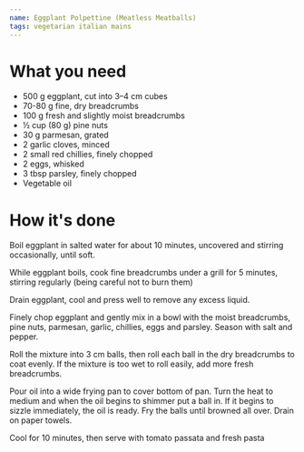 ```yaml
---
name: Eggplant Polpettine (Meatless Meatballs)
tags: vegetarian italian mains
---
```


# What you need
* 500 g eggplant, cut into 3–4 cm cubes
* 70-80 g fine, dry breadcrumbs
* 100 g fresh and slightly moist breadcrumbs
* ½ cup (80 g) pine nuts
* 30 g parmesan, grated
* 2 garlic cloves, minced
* 2 small red chillies, finely chopped
* 2 eggs, whisked
* 3 tbsp parsley, finely chopped
* Vegetable oil

# How it's done

Boil eggplant in salted water for about 10 minutes, uncovered and stirring occasionally, until soft.

While eggplant boils, cook fine breadcrumbs under a grill for 5 minutes, stirring regularly (being careful not to burn them)

Drain eggplant, cool and press well to remove any excess liquid.

Finely chop eggplant and gently mix in a bowl with the moist breadcrumbs, pine nuts, parmesan, garlic, chillies, eggs and parsley. Season with salt and pepper.

Roll the mixture into 3 cm balls, then roll each ball in the dry breadcrumbs to coat evenly. If the mixture is too wet to roll easily, add more fresh breadcrumbs.

Pour oil into a wide frying pan to cover bottom of pan. Turn the heat to medium and when the oil begins to shimmer put a ball in. If it begins to sizzle immediately, the oil is ready. Fry the balls until browned all over. Drain on paper towels.

Cool for 10 minutes, then serve with tomato passata and fresh pasta
